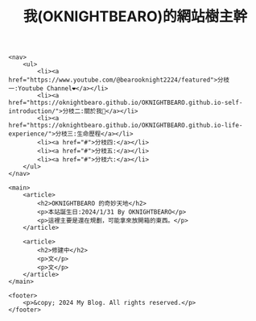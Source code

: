 <html>
<head>
    <title>My Blog</title>
    <link rel="stylesheet" type="text/css" href="style.css">
</head>
<body>
    <header>
        <h1>我(OKNIGHTBEARO)的網站樹主幹</h1>
    </header>

    <nav>
        <ul>
            <li><a href="https://www.youtube.com/@bearooknight2224/featured">分枝一:Youtube Channel❤️</a></li>
            <li><a href="https://oknightbearo.github.io/OKNIGHTBEARO.github.io-self-introduction/">分枝二:關於我🐧</a></li>
            <li><a href="https://oknightbearo.github.io/OKNIGHTBEARO.github.io-life-experience/">分枝三:生命歷程</a></li>
            <li><a href="#">分枝四:</a></li>
            <li><a href="#">分枝五:</a></li>
            <li><a href="#">分枝六:</a></li>
        </ul>
    </nav>

    <main>
        <article>
            <h2>OKNIGHTBEARO 的奇妙天地</h2>
            <p>本站誕生日:2024/1/31 By OKNIGHTBEARO</p>
            <p>這裡主要是還在規劃，可能拿來放開箱的東西。</p>
        </article>

        <article>
            <h2>修建中</h2>
            <p>文</p>
            <p>文</p>
        </article>
    </main>

    <footer>
        <p>&copy; 2024 My Blog. All rights reserved.</p>
    </footer>
</body>
</html>
